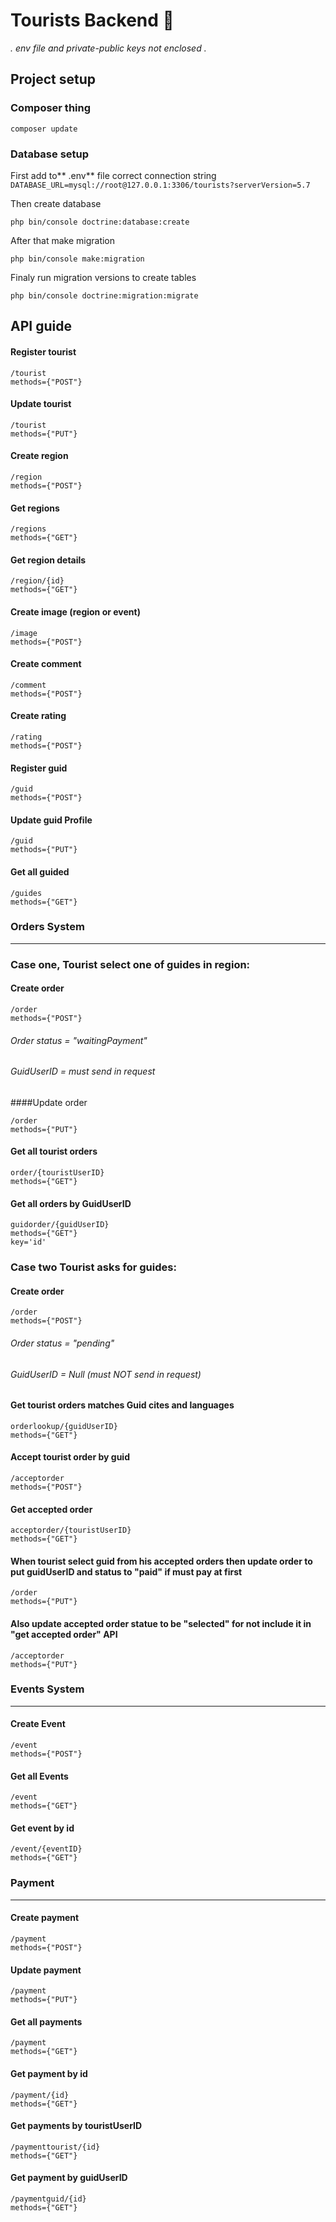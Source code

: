 # Tourists Backend 🚧
*. env file and private-public keys not enclosed .*
## Project setup


### Composer thing
```
composer update
```
### Database setup
First add to** .env** file correct connection string
`DATABASE_URL=mysql://root@127.0.0.1:3306/tourists?serverVersion=5.7`

Then create database
```
php bin/console doctrine:database:create
```

After that make migration
```
php bin/console make:migration
```

Finaly run migration versions to create tables
```
php bin/console doctrine:migration:migrate
```

## API guide

#### Register tourist
```
/tourist 
methods={"POST"}
```
#### Update tourist
```
/tourist 
methods={"PUT"}
```
#### Create region
```
/region
methods={"POST"}
```
#### Get regions
```
/regions
methods={"GET"}
```
#### Get region details
```
/region/{id}
methods={"GET"}
```
#### Create image (region or event)
```
/image
methods={"POST"}
```
#### Create comment
```
/comment
methods={"POST"}
```
#### Create rating
```
/rating
methods={"POST"}
```
#### Register guid
```
/guid 
methods={"POST"}
```
#### Update guid Profile 
```
/guid 
methods={"PUT"}
```
#### Get all guided
```
/guides
methods={"GET"}
```
### Orders System

------------


### Case one, Tourist select one of guides in region:
#### Create order
```
/order
methods={"POST"}
```
###### Order status = "waitingPayment"
###### GuidUserID = must send in request
####Update order
```
/order
methods={"PUT"}
```
#### Get all tourist orders
```
order/{touristUserID}
methods={"GET"}
```
#### Get all orders by GuidUserID
```
guidorder/{guidUserID}
methods={"GET"}
key='id'
```
### Case two Tourist asks for guides:
#### Create order
```
/order
methods={"POST"}
```
###### Order status = "pending"
###### GuidUserID = Null (must NOT send in request)

#### Get tourist orders matches Guid cites and languages
```
orderlookup/{guidUserID}
methods={"GET"}
```
#### Accept tourist order by guid
```
/acceptorder
methods={"POST"}
```
#### Get accepted order
```
acceptorder/{touristUserID}
methods={"GET"}
```
#### When tourist select guid from his accepted orders then update order to put guidUserID and status to "paid" if must pay at first
```
/order
methods={"PUT"}
```
#### Also update accepted order statue to be "selected" for not include it in "get accepted order" API
```
/acceptorder
methods={"PUT"}
```

### Events System

------------
#### Create Event
```
/event
methods={"POST"}
```

#### Get all Events
```
/event
methods={"GET"}
```

#### Get event by id
```
/event/{eventID}
methods={"GET"}
```

### Payment

------------
#### Create payment
```
/payment
methods={"POST"}
```

#### Update payment
```
/payment
methods={"PUT"}
```

#### Get all payments
```
/payment
methods={"GET"}
```

#### Get payment by id
```
/payment/{id}
methods={"GET"}
```

#### Get payments by touristUserID
```
/paymenttourist/{id}
methods={"GET"}
```

#### Get payment by guidUserID
```
/paymentguid/{id}
methods={"GET"}
```
